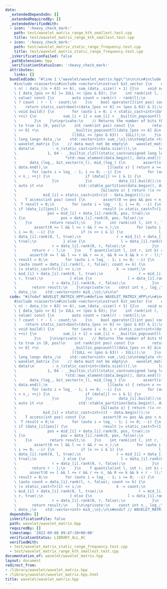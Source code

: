 ```yaml
---
data:
  _extendedDependsOn: []
  _extendedRequiredBy: []
  _extendedVerifiedWith:
  - icon: ':heavy_check_mark:'
    path: test/wavelet_matrix_range_kth_smallest.test.cpp
    title: test/wavelet_matrix_range_kth_smallest.test.cpp
  - icon: ':heavy_check_mark:'
    path: test/wavelet_matrix_static_range_frequency.test.cpp
    title: test/wavelet_matrix_static_range_frequency.test.cpp
  _isVerificationFailed: false
  _pathExtension: hpp
  _verificationStatusIcon: ':heavy_check_mark:'
  attributes:
    links: []
  bundledCode: "#line 1 \"wavelet/wavelet_matrix.hpp\"\n\n\n\n#include <algorithm>\n\
    #include <cassert>\n#include <vector>\n\nstruct bit_vector {\n    explicit bit_vector(int\
    \ n) : data_((n + 63) >> 6), sum_(data_.size() + 1) {}\n    void set(int pos)\
    \ { data_[pos >> 6] |= 1ULL << (pos & 63); }\n    int rank(int l, int r, bool\
    \ value) const {\n        auto count = rank(r) - rank(l);\n        return value\
    \ ? count : r - l - count;\n    }\n    bool operator[](int pos) const {\n    \
    \    return static_cast<bool>(data_[pos >> 6] >> (pos & 63) & 1);\n    }\n   \
    \ void build() {\n        for (auto i = 0; i < static_cast<int>(data_.size());\
    \ ++i) {\n            sum_[i + 1] = sum_[i] + __builtin_popcountll(data_[i]);\n\
    \        }\n    }\n\nprivate:\n    // Returns the number of bits that are set\
    \ to true in [0, pos)\n    int rank(int pos) const {\n        return sum_[pos\
    \ >> 6] +\n               __builtin_popcountll(data_[pos >> 6] &\n           \
    \                         ((1ULL << (pos & 63)) - 1ULL));\n    }\n    std::vector<unsigned\
    \ long long> data_;\n    std::vector<int> sum_;\n};\n\ntemplate <typename T> struct\
    \ wavelet_matrix {\n    // data must not be empty\n    wavelet_matrix(std::vector<T>\
    \ data)\n        : n_(static_cast<int>(data.size())),\n          log_(std::max(\n\
    \              1, 64 - __builtin_clzll(static_cast<unsigned long long>(\n    \
    \                      *std::max_element(data.begin(), data.end()))))),\n    \
    \      data_(log_, bit_vector(n_)), mid_(log_) {\n        assert(std::all_of(data.begin(),\
    \ data.end(),\n                           [](auto x) { return x >= 0; }));\n \
    \       for (auto i = log_ - 1; i >= 0; --i) {\n            for (auto j = 0; j\
    \ < n_; ++j) {\n                if (data[j] >> i & 1) {\n                    data_[i].set(j);\n\
    \                }\n            }\n            data_[i].build();\n           \
    \ auto it =\n                std::stable_partition(data.begin(), data.end(),\n\
    \                                      [&](auto x) { return !(x >> i & 1); });\n\
    \            mid_[i] = static_cast<int>(it - data.begin());\n        }\n    }\n\
    \    T access(int pos) const {\n        assert(0 <= pos && pos < n_);\n      \
    \  T result = 0;\n        for (auto i = log_ - 1; i >= 0; --i) {\n           \
    \ if (data_[i][pos]) {\n                result |= static_cast<T>(1) << i;\n  \
    \              pos = mid_[i] + data_[i].rank(0, pos, true);\n            } else\
    \ {\n                pos = data_[i].rank(0, pos, false);\n            }\n    \
    \    }\n        return result;\n    }\n    int rank(int l, int r, T x) const {\n\
    \        assert(0 <= l && l <= r && r <= n_);\n        for (auto i = log_ - 1;\
    \ i >= 0; --i) {\n            if (x >> i & 1) {\n                l = mid_[i] +\
    \ data_[i].rank(0, l, true);\n                r = mid_[i] + data_[i].rank(0, r,\
    \ true);\n            } else {\n                l = data_[i].rank(0, l, false);\n\
    \                r = data_[i].rank(0, r, false);\n            }\n        }\n \
    \       return r - l;\n    }\n    T quantile(int l, int r, int k) const {\n  \
    \      assert(0 <= l && l <= r && r <= n_ && 0 <= k && k < r - l);\n        T\
    \ result = 0;\n        for (auto i = log_ - 1; i >= 0; --i) {\n            if\
    \ (auto count = data_[i].rank(l, r, false); count <= k) {\n                result\
    \ |= static_cast<T>(1) << i;\n                k -= count;\n                l =\
    \ mid_[i] + data_[i].rank(0, l, true);\n                r = mid_[i] + data_[i].rank(0,\
    \ r, true);\n            } else {\n                l = data_[i].rank(0, l, false);\n\
    \                r = data_[i].rank(0, r, false);\n            }\n        }\n \
    \       return result;\n    }\n\nprivate:\n    const int n_, log_;\n    std::vector<bit_vector>\
    \ data_;\n    std::vector<int> mid_;\n};\n\n\n"
  code: "#ifndef WAVELET_MATRIX_HPP\n#define WAVELET_MATRIX_HPP\n\n#include <algorithm>\n\
    #include <cassert>\n#include <vector>\n\nstruct bit_vector {\n    explicit bit_vector(int\
    \ n) : data_((n + 63) >> 6), sum_(data_.size() + 1) {}\n    void set(int pos)\
    \ { data_[pos >> 6] |= 1ULL << (pos & 63); }\n    int rank(int l, int r, bool\
    \ value) const {\n        auto count = rank(r) - rank(l);\n        return value\
    \ ? count : r - l - count;\n    }\n    bool operator[](int pos) const {\n    \
    \    return static_cast<bool>(data_[pos >> 6] >> (pos & 63) & 1);\n    }\n   \
    \ void build() {\n        for (auto i = 0; i < static_cast<int>(data_.size());\
    \ ++i) {\n            sum_[i + 1] = sum_[i] + __builtin_popcountll(data_[i]);\n\
    \        }\n    }\n\nprivate:\n    // Returns the number of bits that are set\
    \ to true in [0, pos)\n    int rank(int pos) const {\n        return sum_[pos\
    \ >> 6] +\n               __builtin_popcountll(data_[pos >> 6] &\n           \
    \                         ((1ULL << (pos & 63)) - 1ULL));\n    }\n    std::vector<unsigned\
    \ long long> data_;\n    std::vector<int> sum_;\n};\n\ntemplate <typename T> struct\
    \ wavelet_matrix {\n    // data must not be empty\n    wavelet_matrix(std::vector<T>\
    \ data)\n        : n_(static_cast<int>(data.size())),\n          log_(std::max(\n\
    \              1, 64 - __builtin_clzll(static_cast<unsigned long long>(\n    \
    \                      *std::max_element(data.begin(), data.end()))))),\n    \
    \      data_(log_, bit_vector(n_)), mid_(log_) {\n        assert(std::all_of(data.begin(),\
    \ data.end(),\n                           [](auto x) { return x >= 0; }));\n \
    \       for (auto i = log_ - 1; i >= 0; --i) {\n            for (auto j = 0; j\
    \ < n_; ++j) {\n                if (data[j] >> i & 1) {\n                    data_[i].set(j);\n\
    \                }\n            }\n            data_[i].build();\n           \
    \ auto it =\n                std::stable_partition(data.begin(), data.end(),\n\
    \                                      [&](auto x) { return !(x >> i & 1); });\n\
    \            mid_[i] = static_cast<int>(it - data.begin());\n        }\n    }\n\
    \    T access(int pos) const {\n        assert(0 <= pos && pos < n_);\n      \
    \  T result = 0;\n        for (auto i = log_ - 1; i >= 0; --i) {\n           \
    \ if (data_[i][pos]) {\n                result |= static_cast<T>(1) << i;\n  \
    \              pos = mid_[i] + data_[i].rank(0, pos, true);\n            } else\
    \ {\n                pos = data_[i].rank(0, pos, false);\n            }\n    \
    \    }\n        return result;\n    }\n    int rank(int l, int r, T x) const {\n\
    \        assert(0 <= l && l <= r && r <= n_);\n        for (auto i = log_ - 1;\
    \ i >= 0; --i) {\n            if (x >> i & 1) {\n                l = mid_[i] +\
    \ data_[i].rank(0, l, true);\n                r = mid_[i] + data_[i].rank(0, r,\
    \ true);\n            } else {\n                l = data_[i].rank(0, l, false);\n\
    \                r = data_[i].rank(0, r, false);\n            }\n        }\n \
    \       return r - l;\n    }\n    T quantile(int l, int r, int k) const {\n  \
    \      assert(0 <= l && l <= r && r <= n_ && 0 <= k && k < r - l);\n        T\
    \ result = 0;\n        for (auto i = log_ - 1; i >= 0; --i) {\n            if\
    \ (auto count = data_[i].rank(l, r, false); count <= k) {\n                result\
    \ |= static_cast<T>(1) << i;\n                k -= count;\n                l =\
    \ mid_[i] + data_[i].rank(0, l, true);\n                r = mid_[i] + data_[i].rank(0,\
    \ r, true);\n            } else {\n                l = data_[i].rank(0, l, false);\n\
    \                r = data_[i].rank(0, r, false);\n            }\n        }\n \
    \       return result;\n    }\n\nprivate:\n    const int n_, log_;\n    std::vector<bit_vector>\
    \ data_;\n    std::vector<int> mid_;\n};\n\n#endif // WAVELET_MATRIX_HPP"
  dependsOn: []
  isVerificationFile: false
  path: wavelet/wavelet_matrix.hpp
  requiredBy: []
  timestamp: '2022-09-08 09:47:38+00:00'
  verificationStatus: LIBRARY_ALL_AC
  verifiedWith:
  - test/wavelet_matrix_static_range_frequency.test.cpp
  - test/wavelet_matrix_range_kth_smallest.test.cpp
documentation_of: wavelet/wavelet_matrix.hpp
layout: document
redirect_from:
- /library/wavelet/wavelet_matrix.hpp
- /library/wavelet/wavelet_matrix.hpp.html
title: wavelet/wavelet_matrix.hpp
---
```

